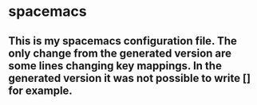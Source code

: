 # spacemacs
## This is my spacemacs configuration file. The only change from the generated version are some lines changing key mappings. In the generated version it was not possible to write [] for example. 
